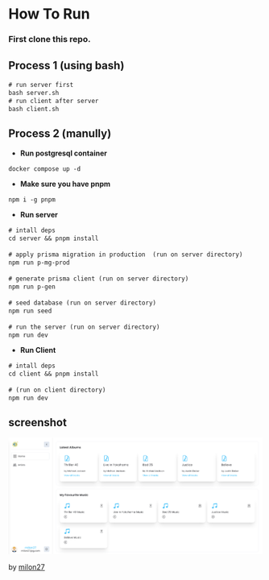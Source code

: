 # How To Run

### First clone this repo.

## Process 1 (using bash)

```
# run server first
bash server.sh
# run client after server
bash client.sh
```

## Process 2 (manully)

- **Run postgresql container**
```
docker compose up -d
```
- **Make sure you have pnpm**
```
npm i -g pnpm
```

- **Run server**
```
# intall deps
cd server && pnpm install

# apply prisma migration in production  (run on server directory)
npm run p-mg-prod

# generate prisma client (run on server directory)
npm run p-gen

# seed database (run on server directory)
npm run seed

# run the server (run on server directory)
npm run dev
```

- **Run Client**
```
# intall deps
cd client && pnpm install

# (run on client directory)
npm run dev
```


## screenshot

![screenshot](screenshot.png)


by [milon27](https://milon27.com/)